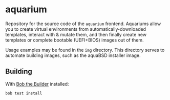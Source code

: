 # aquarium

Repository for the source code of the `aquarium` frontend.
Aquariums allow you to create virtual environments from automatically-downloaded templates, interact with & mutate them, and then finally create new templates or complete bootable (UEFI+BIOS) images out of them.

Usage examples may be found in the `img` directory.
This directory serves to automate building images, such as the aquaBSD installer image.

## Building

With [Bob the Builder](https://github.com/inobulles/bob) installed:

```console
bob test install
```

